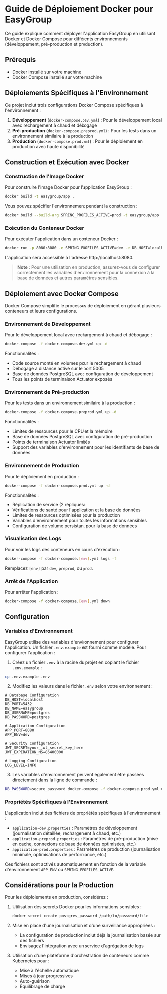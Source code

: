 # Guide de Déploiement Docker pour EasyGroup

Ce guide explique comment déployer l'application EasyGroup en utilisant Docker et Docker Compose pour différents environnements (développement, pré-production et production).

## Prérequis

- Docker installé sur votre machine
- Docker Compose installé sur votre machine

## Déploiements Spécifiques à l'Environnement

Ce projet inclut trois configurations Docker Compose spécifiques à l'environnement :

1. **Développement** (`docker-compose.dev.yml`) : Pour le développement local avec rechargement à chaud et débogage
2. **Pré-production** (`docker-compose.preprod.yml`) : Pour les tests dans un environnement similaire à la production
3. **Production** (`docker-compose.prod.yml`) : Pour le déploiement en production avec haute disponibilité

## Construction et Exécution avec Docker

### Construction de l'Image Docker

Pour construire l'image Docker pour l'application EasyGroup :

```bash
docker build -t easygroup/app .
```

Vous pouvez spécifier l'environnement pendant la construction :

```bash
docker build --build-arg SPRING_PROFILES_ACTIVE=prod -t easygroup/app .
```

### Exécution du Conteneur Docker

Pour exécuter l'application dans un conteneur Docker :

```bash
docker run -p 8080:8080 -e SPRING_PROFILES_ACTIVE=dev -e DB_HOST=localhost easygroup/app
```

L'application sera accessible à l'adresse http://localhost:8080.

> **Note** : Pour une utilisation en production, assurez-vous de configurer correctement les variables d'environnement pour la connexion à la base de données et autres paramètres sensibles.

## Déploiement avec Docker Compose

Docker Compose simplifie le processus de déploiement en gérant plusieurs conteneurs et leurs configurations.

### Environnement de Développement

Pour le développement local avec rechargement à chaud et débogage :

```bash
docker-compose -f docker-compose.dev.yml up -d
```

Fonctionnalités :
- Code source monté en volumes pour le rechargement à chaud
- Débogage à distance activé sur le port 5005
- Base de données PostgreSQL avec configuration de développement
- Tous les points de terminaison Actuator exposés

### Environnement de Pré-production

Pour les tests dans un environnement similaire à la production :

```bash
docker-compose -f docker-compose.preprod.yml up -d
```

Fonctionnalités :
- Limites de ressources pour le CPU et la mémoire
- Base de données PostgreSQL avec configuration de pré-production
- Points de terminaison Actuator limités
- Support des variables d'environnement pour les identifiants de base de données

### Environnement de Production

Pour le déploiement en production :

```bash
docker-compose -f docker-compose.prod.yml up -d
```

Fonctionnalités :
- Réplication de service (2 répliques)
- Vérifications de santé pour l'application et la base de données
- Limites de ressources optimisées pour la production
- Variables d'environnement pour toutes les informations sensibles
- Configuration de volume persistant pour la base de données

### Visualisation des Logs

Pour voir les logs des conteneurs en cours d'exécution :

```bash
docker-compose -f docker-compose.[env].yml logs -f
```

Remplacez `[env]` par `dev`, `preprod`, ou `prod`.

### Arrêt de l'Application

Pour arrêter l'application :

```bash
docker-compose -f docker-compose.[env].yml down
```

## Configuration

### Variables d'Environnement

EasyGroup utilise des variables d'environnement pour configurer l'application. Un fichier `.env.example` est fourni comme modèle. Pour configurer l'application :

1. Créez un fichier `.env` à la racine du projet en copiant le fichier `.env.example` :

```bash
cp .env.example .env
```

2. Modifiez les valeurs dans le fichier `.env` selon votre environnement :

```
# Database Configuration
DB_HOST=localhost
DB_PORT=5432
DB_NAME=easygroup
DB_USERNAME=postgres
DB_PASSWORD=postgres

# Application Configuration
APP_PORT=8080
APP_ENV=dev

# Security Configuration
JWT_SECRET=your_jwt_secret_key_here
JWT_EXPIRATION_MS=86400000

# Logging Configuration
LOG_LEVEL=INFO
```

3. Les variables d'environnement peuvent également être passées directement dans la ligne de commande :

```bash
DB_PASSWORD=secure_password docker-compose -f docker-compose.prod.yml up -d
```

### Propriétés Spécifiques à l'Environnement

L'application inclut des fichiers de propriétés spécifiques à l'environnement :

- `application-dev.properties` : Paramètres de développement (journalisation détaillée, rechargement à chaud, etc.)
- `application-preprod.properties` : Paramètres de pré-production (mise en cache, connexions de base de données optimisées, etc.)
- `application-prod.properties` : Paramètres de production (journalisation minimale, optimisations de performance, etc.)

Ces fichiers sont activés automatiquement en fonction de la variable d'environnement `APP_ENV` ou `SPRING_PROFILES_ACTIVE`.

## Considérations pour la Production

Pour les déploiements en production, considérez :

1. Utilisation des secrets Docker pour les informations sensibles :
   ```bash
   docker secret create postgres_password /path/to/password/file
   ```

2. Mise en place d'une journalisation et d'une surveillance appropriées :
   - La configuration de production inclut déjà la journalisation basée sur des fichiers
   - Envisagez l'intégration avec un service d'agrégation de logs

3. Utilisation d'une plateforme d'orchestration de conteneurs comme Kubernetes pour :
   - Mise à l'échelle automatique
   - Mises à jour progressives
   - Auto-guérison
   - Équilibrage de charge
